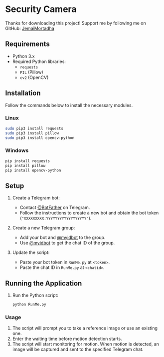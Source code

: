 # Security Camera

Thanks for downloading this project! Support me by following me on GitHub: [JemaiMortadha](https://github.com/JemaiMortadha)

## Requirements

- Python 3.x
- Required Python libraries:
  - `requests`
  - `PIL` (Pillow)
  - `cv2` (OpenCV)

## Installation

Follow the commands below to install the necessary modules.

### Linux

```sh
sudo pip3 install requests
sudo pip3 install pillow
sudo pip3 install opencv-python
```

### Windows

```sh
pip install requests
pip install pillow
pip install opencv-python
```

## Setup

1. Create a Telegram bot:
   - Contact [@BotFather](https://telegram.me/BotFather) on Telegram.
   - Follow the instructions to create a new bot and obtain the bot token (`"XXXXXXXXX:YYYYYYYYYYYYYYYYYY"`).
   
2. Create a new Telegram group:
   - Add your bot and [@myidbot](https://telegram.me/myidbot) to the group.
   - Use [@myidbot](https://telegram.me/myidbot) to get the chat ID of the group.

3. Update the script:
   - Paste your bot token in `RunMe.py` at `<token>`.
   - Paste the chat ID in `RunMe.py` at `<chatid>`.

## Running the Application

1. Run the Python script:
   ```sh
   python RunMe.py
   ```

### Usage

1. The script will prompt you to take a reference image or use an existing one.
2. Enter the waiting time before motion detection starts.
3. The script will start monitoring for motion. When motion is detected, an image will be captured and sent to the specified Telegram chat.
